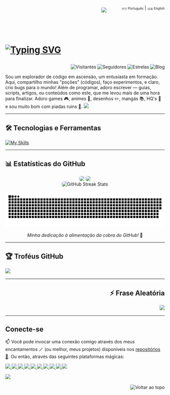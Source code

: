  <div align="right">
  <a href="https://github.com/SingeloDux" style="font-size: 10px; text-decoration: none;">🇵🇹 Português</a> | 
  <a href="https://github.com/SingeloDux/readme_en" style="font-size: 10px; text-decoration: none;">🇬🇧 English</a>
</div>
<img align="right" width="200px" style="margin-top:-10px" src="https://i.imgur.com/QhN9tAc.png">
</br></br></br></br>
<h1 align="left">
 
 [![Typing SVG](https://readme-typing-svg.herokuapp.com?color=fff&size=30&center=false&vCenter=true&width=600&lines=Olá,+sou+Singelo+Dux!+👨‍💻;Um+entusiasta+em+formação!;Explore+e+contribua+à+vontade!+👻+)](https://git.io/typing-svg)
</h1>

<div align="right">

  <!-- ![pv](https://pageview.vercel.app/?github_user=SingeloDux) -->
  ![Visitantes](https://hits.sh/github.com/SingeloDux.svg?style=flat-square&label=Visitantes&color=blue&labelColor=black)
  ![Seguidores](https://img.shields.io/github/followers/SingeloDux?label=Seguidores&style=social)
  ![Estrelas](https://img.shields.io/github/stars/SingeloDux?style=social)
  ![Blog](https://img.shields.io/badge/Blog-SingeloDux-blue?style=flat&logo=blog)
  
</div>
<p> Sou um explorador de código em ascensão, um entusiasta em formação. Aqui, compartilho minhas "poções" (códigos), faço experimentos, e claro, crio bugs para o mundo! Além de programar, adoro escrever — guias, scripts, artigos, ou conteúdos como este, que me levou mais de uma hora para finalizar. Adoro games 🎮, animes 🎥, desenhos ✏️, mangás 📚, HQ's 📖 e sou muito bom com piadas ruins 👻. 
<img src="https://capsule-render.vercel.app/api?type=waving&color=gradient&height=80&section=footer"/>
</p>

---

## 🛠️  Tecnologias e Ferramentas

[![My Skills](https://skillicons.dev/icons?i=linux,windows,git,github,stackoverflow,vscode,figma,c,py,php,mysql,sqlite,html,css,js,md,wordpress&theme=dark&perline=16)](https://singelodux.blogspot.com)

<!-- Lista aqui: https://github.com/tandpfun/skill-icons?tab=readme-ov-file#icons-list -->

---

## 📊 Estatísticas do GitHub

<div align="center">
  <!-- MY GITHUB STATS -->
    <img 
         src="https://github-readme-stats.vercel.app/api?username=SingeloDux&show_icons=true&hide_title=true&count_private=true&theme=blue-green&card_width=450" 
         style="max-width: 90%; height: auto; border-radius: 5px; vertical-align: top;" />
 <!-- MY TOP LANGUAGES -->
    <img  
         src="https://github-readme-stats.vercel.app/api/top-langs/?username=SingeloDux&layout=compact&langs_count=8&theme=blue-green&card_width=350" 
     style="max-width: 90%; height: auto; border-radius: 5px; vertical-align: top;" />
    </br>
   <div style="display: flex; justify-content: center; width: 90%;">
    <!-- Current Streak Stats -->
   <img 
     src="https://streak-stats.demolab.com?user=SingeloDux&theme=dark&border_radius=5&locale=pt_BR&card_width=800" 
     alt="GitHub Streak Stats" 
     style="max-width: 90%; height: auto; border-radius: 5px;" />
     
   </div>

</br>

<!-- SNAKE Updated -->
<picture>
  <source media="(prefers-color-scheme: dark)" srcset="https://raw.githubusercontent.com/SingeloDux/singelodux/output/github-contribution-grid-snake-dark.svg">
  <source media="(prefers-color-scheme: light)" srcset="https://raw.githubusercontent.com/SingeloDux/<singelodux/output/github-contribution-grid-snake.svg">
  <img alt="github contribution grid snake animation" src="https://raw.githubusercontent.com/SingeloDux/singelodux/output/github-contribution-grid-snake.svg">
</picture>
 </br> 
 
 _Minha dedicação à alimentação da cobra do GitHub!_ 🐍
 
</div>

---

## 🏆 Troféus GitHub

![](https://github-profile-trophy.vercel.app/?username=SingeloDux&theme=dark&no-frame=false&no-bg=true&margin-w=4)

---

<div align="right">
<!-- https://github.com/shravan20/github-readme-quotes -->
 
  ## ⚡ Frase Aleatória
  
  ![](https://quotes-github-readme.vercel.app/api?type=horizontal&theme=dark&animation=grow_out_in)

</div>

---

## Conecte-se

📫 Você pode invocar uma conexão comigo através dos meus encantamentos 🪄 (ou melhor, meus projetos) disponíveis nos [repositórios 📂](https://github.com/SingeloDux?tab=repositories). Ou então, através das seguintes plataformas mágicas:
</br>
<p align="left"> 
  <a href="mailto:singelodux@gmail.com" target="_blank">
    <img src="https://img.shields.io/badge/-Gmail-ff0000?style=plastic&logo=gmail&logoColor=white" /> 
  </a>
  <a href="https://singelodux.blogspot.com/" target="_blank">
    <img src="https://img.shields.io/badge/-LinkedIn-0A66C2?style=plastic&logo=linkedin&logoColor=white" /> 
    <img src="https://img.shields.io/badge/-Itch.io-1d1d1d?style=plastic&logo=itch.io&logoColor=white" /> 
    <img src="https://img.shields.io/badge/-GitHub-181717?style=plastic&logo=github&logoColor=white" /> 
    <img src="https://img.shields.io/badge/-MAL-00B5D6?style=plastic&logo=myanimelist&logoColor=white" />  
    <img src="https://img.shields.io/badge/-TV%20Time-FF6B6B?style=plastic&logo=tvtime&logoColor=white" />  
    <img src="https://img.shields.io/badge/-DeviantArt-04B404?style=plastic&logo=deviantart&logoColor=white" />  
    <img src="https://img.shields.io/badge/-Instagram-E4405F?style=plastic&logo=instagram&logoColor=white" />  
    <img src="https://img.shields.io/badge/-Facebook-1877F2?style=plastic&logo=facebook&logoColor=white" />  
    <img src="https://img.shields.io/badge/-Twitter-1DA1F2?style=plastic&logo=twitter&logoColor=white" /> 
  </a>
</p>

<img src="https://capsule-render.vercel.app/api?type=waving&color=gradient&height=80&section=footer"/>

<div align="right">
 
![Voltar ao topo](https://img.shields.io/badge/Voltar%20ao%20topo-181717?style=for-the-badge&logo=arrow-up&logoColor=white)
  
</div>
